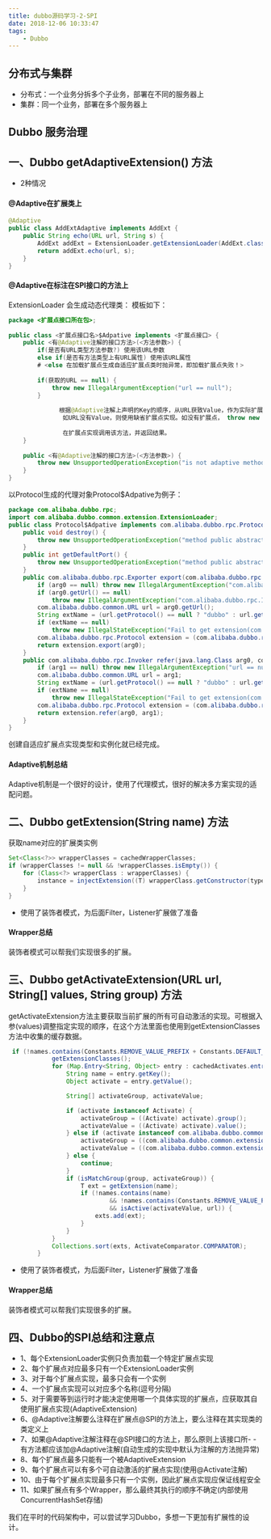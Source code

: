 ```yaml
---
title: dubbo源码学习-2-SPI
date: 2018-12-06 10:33:47
tags:  
    - Dubbo
---
```


## 分布式与集群

- 分布式：一个业务分拆多个子业务，部署在不同的服务器上
- 集群：同一个业务，部署在多个服务器上


## Dubbo 服务治理


<!-- more -->

## 一、Dubbo getAdaptiveExtension() 方法
- 2种情况
####  @Adaptive在扩展类上

``` java
@Adaptive
public class AddExtAdaptive implements AddExt {
    public String echo(URL url, String s) {
        AddExt addExt = ExtensionLoader.getExtensionLoader(AddExt.class).getExtension(url.getParameter("AddExt"));
        return addExt.echo(url, s);
    }
}
```
<!-- more -->
####  @Adaptive在标注在SPI接口的方法上
ExtensionLoader 会生成动态代理类：
 模板如下：
``` java
package <扩展点接口所在包>;
 
public class <扩展点接口名>$Adpative implements <扩展点接口> {
    public <有@Adaptive注解的接口方法>(<方法参数>) {
        if(是否有URL类型方法参数?) 使用该URL参数
        else if(是否有方法类型上有URL属性) 使用该URL属性
        # <else 在加载扩展点生成自适应扩展点类时抛异常，即加载扩展点失败！>
         
        if(获取的URL == null) {
            throw new IllegalArgumentException("url == null");
        }
 
              根据@Adaptive注解上声明的Key的顺序，从URL获致Value，作为实际扩展点名。
               如URL没有Value，则使用缺省扩展点实现。如没有扩展点， throw new IllegalStateException("Fail to get extension");
 
               在扩展点实现调用该方法，并返回结果。
    }
 
    public <有@Adaptive注解的接口方法>(<方法参数>) {
        throw new UnsupportedOperationException("is not adaptive method!");
    }
}
```
以Protocol生成的代理对象Protocol$Adpative为例子：

``` java
package com.alibaba.dubbo.rpc;
import com.alibaba.dubbo.common.extension.ExtensionLoader;
public class Protocol$Adpative implements com.alibaba.dubbo.rpc.Protocol {
    public void destroy() {
        throw new UnsupportedOperationException("method public abstract void com.alibaba.dubbo.rpc.Protocol.destroy() of interface com.alibaba.dubbo.rpc.Protocol is not adaptive method!");
    }
    public int getDefaultPort() {
        throw new UnsupportedOperationException("method public abstract int com.alibaba.dubbo.rpc.Protocol.getDefaultPort() of interface com.alibaba.dubbo.rpc.Protocol is not adaptive method!");
    }
    public com.alibaba.dubbo.rpc.Exporter export(com.alibaba.dubbo.rpc.Invoker arg0) throws com.alibaba.dubbo.rpc.RpcException {
        if (arg0 == null) throw new IllegalArgumentException("com.alibaba.dubbo.rpc.Invoker argument == null");
        if (arg0.getUrl() == null)
            throw new IllegalArgumentException("com.alibaba.dubbo.rpc.Invoker argument getUrl() == null");
        com.alibaba.dubbo.common.URL url = arg0.getUrl();
        String extName = (url.getProtocol() == null ? "dubbo" : url.getProtocol());
        if (extName == null)
            throw new IllegalStateException("Fail to get extension(com.alibaba.dubbo.rpc.Protocol) name from url(" + url.toString() + ") use keys([protocol])");
        com.alibaba.dubbo.rpc.Protocol extension = (com.alibaba.dubbo.rpc.Protocol) ExtensionLoader.getExtensionLoader(com.alibaba.dubbo.rpc.Protocol.class).getExtension(extName);
        return extension.export(arg0);
    }
    public com.alibaba.dubbo.rpc.Invoker refer(java.lang.Class arg0, com.alibaba.dubbo.common.URL arg1) throws com.alibaba.dubbo.rpc.RpcException {
        if (arg1 == null) throw new IllegalArgumentException("url == null");
        com.alibaba.dubbo.common.URL url = arg1;
        String extName = (url.getProtocol() == null ? "dubbo" : url.getProtocol());
        if (extName == null)
            throw new IllegalStateException("Fail to get extension(com.alibaba.dubbo.rpc.Protocol) name from url(" + url.toString() + ") use keys([protocol])");
        com.alibaba.dubbo.rpc.Protocol extension = (com.alibaba.dubbo.rpc.Protocol) ExtensionLoader.getExtensionLoader(com.alibaba.dubbo.rpc.Protocol.class).getExtension(extName);
        return extension.refer(arg0, arg1);
    }
}
```
创建自适应扩展点实现类型和实例化就已经完成。


#### Adaptive机制总结
Adaptive机制是一个很好的设计，使用了代理模式，很好的解决多方案实现的适配问题。

## 二、Dubbo getExtension(String name) 方法
获取name对应的扩展类实例
``` java
Set<Class<?>> wrapperClasses = cachedWrapperClasses;
if (wrapperClasses != null && !wrapperClasses.isEmpty()) {
    for (Class<?> wrapperClass : wrapperClasses) {
        instance = injectExtension((T) wrapperClass.getConstructor(type).newInstance(instance));
    }
}
```
- 使用了装饰者模式，为后面Filter，Listener扩展做了准备
#### Wrapper总结
装饰者模式可以帮我们实现很多的扩展。

## 三、Dubbo getActivateExtension(URL url, String[] values, String group) 方法
getActivateExtension方法主要获取当前扩展的所有可自动激活的实现。可根据入参(values)调整指定实现的顺序，在这个方法里面也使用到getExtensionClasses方法中收集的缓存数据。
``` java
 if (!names.contains(Constants.REMOVE_VALUE_PREFIX + Constants.DEFAULT_KEY)) {
            getExtensionClasses();
            for (Map.Entry<String, Object> entry : cachedActivates.entrySet()) {
                String name = entry.getKey();
                Object activate = entry.getValue();

                String[] activateGroup, activateValue;

                if (activate instanceof Activate) {
                    activateGroup = ((Activate) activate).group();
                    activateValue = ((Activate) activate).value();
                } else if (activate instanceof com.alibaba.dubbo.common.extension.Activate) {
                    activateGroup = ((com.alibaba.dubbo.common.extension.Activate) activate).group();
                    activateValue = ((com.alibaba.dubbo.common.extension.Activate) activate).value();
                } else {
                    continue;
                }
                if (isMatchGroup(group, activateGroup)) {
                    T ext = getExtension(name);
                    if (!names.contains(name)
                            && !names.contains(Constants.REMOVE_VALUE_PREFIX + name)
                            && isActive(activateValue, url)) {
                        exts.add(ext);
                    }
                }
            }
            Collections.sort(exts, ActivateComparator.COMPARATOR);
        }
```
- 使用了装饰者模式，为后面Filter，Listener扩展做了准备
#### Wrapper总结
装饰者模式可以帮我们实现很多的扩展。

## 四、Dubbo的SPI总结和注意点

- 1、每个ExtensionLoader实例只负责加载一个特定扩展点实现
- 2、每个扩展点对应最多只有一个ExtensionLoader实例
- 3、对于每个扩展点实现，最多只会有一个实例
- 4、一个扩展点实现可以对应多个名称(逗号分隔)
- 5、对于需要等到运行时才能决定使用哪一个具体实现的扩展点，应获取其自使用扩展点实现(AdaptiveExtension)
- 6、@Adaptive注解要么注释在扩展点@SPI的方法上，要么注释在其实现类的类定义上
- 7、如果@Adaptive注解注释在@SPI接口的方法上，那么原则上该接口所- - 有方法都应该加@Adaptive注解(自动生成的实现中默认为注解的方法抛异常)
- 8、每个扩展点最多只能有一个被AdaptiveExtension
- 9、每个扩展点可以有多个可自动激活的扩展点实现(使用@Activate注解)
- 10、由于每个扩展点实现最多只有一个实例，因此扩展点实现应保证线程安全
- 11、如果扩展点有多个Wrapper，那么最终其执行的顺序不确定(内部使用ConcurrentHashSet存储)

我们在平时的代码架构中，可以尝试学习Dubbo，多想一下更加有扩展性的设计。
